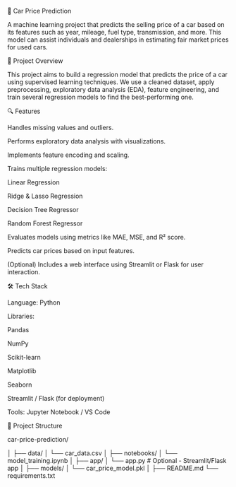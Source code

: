 🚗 Car Price Prediction

A machine learning project that predicts the selling price of a car based on its features such as year, mileage, fuel type, transmission, and more. This model can assist individuals and dealerships in estimating fair market prices for used cars.

📌 Project Overview

This project aims to build a regression model that predicts the price of a car using supervised learning techniques. We use a cleaned dataset, apply preprocessing, exploratory data analysis (EDA), feature engineering, and train several regression models to find the best-performing one.

🔍 Features

Handles missing values and outliers.

Performs exploratory data analysis with visualizations.

Implements feature encoding and scaling.

Trains multiple regression models:

Linear Regression

Ridge & Lasso Regression

Decision Tree Regressor

Random Forest Regressor

Evaluates models using metrics like MAE, MSE, and R² score.

Predicts car prices based on input features.

(Optional) Includes a web interface using Streamlit or Flask for user interaction.


🛠️ Tech Stack

Language: Python

Libraries:

Pandas

NumPy

Scikit-learn

Matplotlib

Seaborn

Streamlit / Flask (for deployment)

Tools: Jupyter Notebook / VS Code


📁 Project Structure

car-price-prediction/

│
├── data/
│   └── car_data.csv
│
├── notebooks/
│   └── model_training.ipynb
│
├── app/
│   └── app.py                # Optional - Streamlit/Flask app
│
├── models/
│   └── car_price_model.pkl
│
├── README.md
└── requirements.txt

